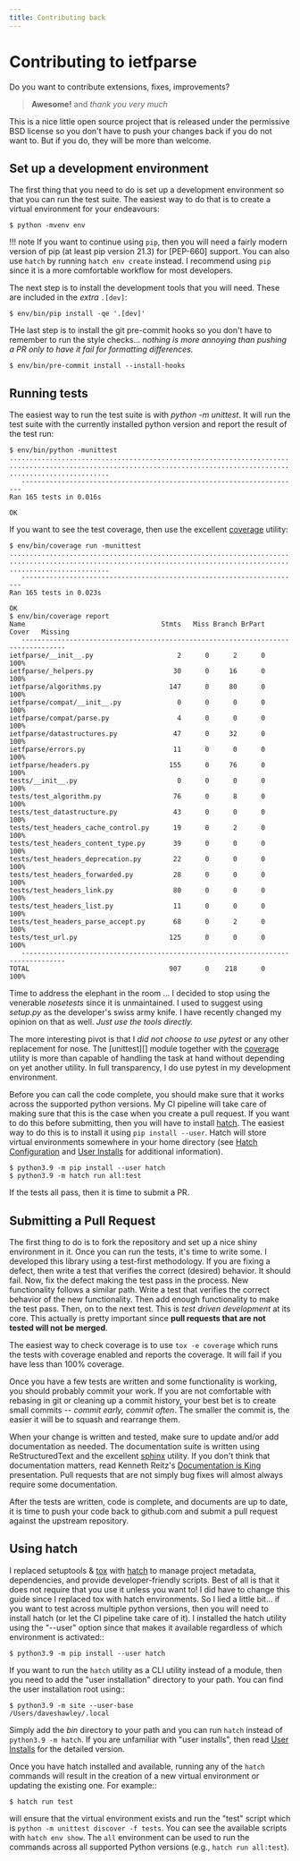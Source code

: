 ```yaml
---
title: Contributing back
---
```

# Contributing to ietfparse

Do you want to contribute extensions, fixes, improvements?

> **Awesome!** and *thank you very much*

This is a nice little open source project that is released under the
permissive BSD license so you don't have to push your changes back if
you do not want to.  But if you do, they will be more than welcome.

## Set up a development environment

The first thing that you need to do is set up a development environment
so that you can run the test suite.  The easiest way to do that is to
create a virtual environment for your endeavours:

```
$ python -mvenv env
```

!!! note
    If you want to continue using `pip`, then you will need a fairly modern
    version of pip (at least pip version 21.3) for [PEP-660] support.  You
    can also use `hatch` by running `hatch env create` instead.  I recommend
    using `pip` since it is a more comfortable workflow for most developers.

[hatch]: https://hatch.pypa.io/

The next step is to install the development tools that you will need.  These
are included in the *extra* `.[dev]`:

```
$ env/bin/pip install -qe '.[dev]'
```

THe last step is to install the git pre-commit hooks so you don't have to
remember to run the style checks... _nothing is more annoying than pushing
a PR only to have it fail for formatting differences._

```
$ env/bin/pre-commit install --install-hooks
```

## Running tests

The easiest way to run the test suite is with *python -m unittest*.
It will run the test suite with the currently installed python version
and report the result of the test run:

```
$ env/bin/python -munittest
......................................................................
......................................................................
.........................
   ----------------------------------------------------------------------
Ran 165 tests in 0.016s

OK
```

If you want to see the test coverage, then use the excellent [coverage] utility:

```
$ env/bin/coverage run -munittest
......................................................................
......................................................................
.........................
   ----------------------------------------------------------------------
Ran 165 tests in 0.023s

OK
$ env/bin/coverage report
Name                                  Stmts   Miss Branch BrPart  Cover   Missing
   ---------------------------------------------------------------------------------
ietfparse/__init__.py                     2      0      2      0   100%
ietfparse/_helpers.py                    30      0     16      0   100%
ietfparse/algorithms.py                 147      0     80      0   100%
ietfparse/compat/__init__.py              0      0      0      0   100%
ietfparse/compat/parse.py                 4      0      0      0   100%
ietfparse/datastructures.py              47      0     32      0   100%
ietfparse/errors.py                      11      0      0      0   100%
ietfparse/headers.py                    155      0     76      0   100%
tests/__init__.py                         0      0      0      0   100%
tests/test_algorithm.py                  76      0      8      0   100%
tests/test_datastructure.py              43      0      0      0   100%
tests/test_headers_cache_control.py      19      0      2      0   100%
tests/test_headers_content_type.py       39      0      0      0   100%
tests/test_headers_deprecation.py        22      0      0      0   100%
tests/test_headers_forwarded.py          28      0      0      0   100%
tests/test_headers_link.py               80      0      0      0   100%
tests/test_headers_list.py               11      0      0      0   100%
tests/test_headers_parse_accept.py       68      0      2      0   100%
tests/test_url.py                       125      0      0      0   100%
   ---------------------------------------------------------------------------------
TOTAL                                   907      0    218      0   100%
```

Time to address the elephant in the room ... I decided to stop using the
venerable *nosetests* since it is unmaintained. I used to suggest using
*setup.py* as the developer's swiss army knife. I have recently changed my
opinion on that as well. *Just use the tools directly.*

The more interesting pivot is that I *did not choose to use pytest* or any
other replacement for nose.  The [unittest][] module together with the
[coverage] utility is more than capable of handling the task at hand without
depending on yet another utility. In full transparency, I do use pytest in
my development environment.

Before you can call the code complete, you should make sure that it works
across the supported python versions. My CI pipeline will take care of
making sure that this is the case when you create a pull request.  If you
want to do this before submitting, then you will have to install [hatch].
The easiest way to do this is to install it using `pip install --user`.
Hatch will store virtual environments somewhere in your home directory
(see [Hatch Configuration](https://hatch.pypa.io/latest/config/hatch/)
and [User Installs] for additional information).

```
$ python3.9 -m pip install --user hatch
$ python3.9 -m hatch run all:test
```

If the tests all pass, then it is time to submit a PR.

## Submitting a Pull Request

The first thing to do is to fork the repository and set up a nice shiny
environment in it.  Once you can run the tests, it's time to write some.
I developed this library using a test-first methodology.  If you are
fixing a defect, then write a test that verifies the correct (desired)
behavior.  It should fail.  Now, fix the defect making the test pass in
the process.  New functionality follows a similar path.  Write a test that
verifies the correct behavior of the new functionality.  Then add enough
functionality to make the test pass.  Then, on to the next test.  This is
*test driven development* at its core.  This actually is pretty important
since **pull requests that are not tested will not be merged**.

The easiest way to check coverage is to use `tox -e coverage` which runs
the tests with coverage enabled and reports the coverage.  It will fail if
you have less than 100% coverage.

Once you have a few tests are written and some functionality is working,
you should probably commit your work.  If you are not comfortable with
rebasing in git or cleaning up a commit history, your best bet is to
create small commits -- *commit early, commit often*.  The smaller the
commit is, the easier it will be to squash and rearrange them.

When your change is written and tested, make sure to update and/or add
documentation as needed.  The documentation suite is written using
ReStructuredText and the excellent [sphinx] utility.  If you don't think
that documentation matters, read Kenneth Reitz's [Documentation is King]
presentation.  Pull requests that are not simply bug fixes will almost
always require some documentation.

After the tests are written, code is complete, and documents are up to
date, it is time to push your code back to github.com and submit a pull
request against the upstream repository.

## Using hatch

I replaced setuptools & [tox] with [hatch] to manage project metadata,
dependencies, and provide developer-friendly scripts.  Best of all is that it
does not require that you use it unless you want to!  I did have to change
this guide since I replaced tox with hatch environments.  So I lied a little
bit... if you want to test across multiple python versions, then you will need
to install hatch (or let the CI pipeline take care of it).  I installed the
hatch utility using the "--user" option since that makes it available
regardless of which environment is activated::

```
$ python3.9 -m pip install --user hatch
```

If you want to run the `hatch` utility as a CLI utility instead of a module,
then you need to add the "user installation" directory to your path. You can
find the user installation root using::

```
$ python3.9 -m site --user-base
/Users/daveshawley/.local
```

Simply add the *bin* directory to your path and you can run `hatch`
instead of `python3.9 -m hatch`.  If you are unfamiliar with "user
installs", then read [User Installs] for the detailed version.

Once you have hatch installed and available, running any of the `hatch`
commands will result in the creation of a new virtual environment or updating
the existing one.  For example::

```
$ hatch run test
```

will ensure that the virtual environment exists and run the "test" script
which is `python -m unittest discover -f tests`.  You can see the available
scripts with `hatch env show`.  The `all` environment can be used to run
the commands across all supported Python versions (e.g., `hatch run all:test`).

[coverage]: https://coverage.readthedocs.io/
[flake8]: https://flake8.readthedocs.io/
[hatch]: https://hatch.pypa.io/
[sphinx]: https://www.sphinx-doc.org/
[tox]: https://tox.readthedocs.io/
[virtualenv]: https://virtualenv.pypa.io/en/stable/

[Documentation is King]: https://www.kennethreitz.org/documentation-is-king/
[User Installs]: https://pip.pypa.io/en/stable/user_guide/#user-installs
